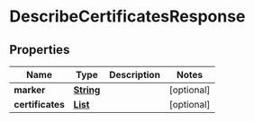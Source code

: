 

# DescribeCertificatesResponse


## Properties

| Name | Type | Description | Notes |
|------------ | ------------- | ------------- | -------------|
|**marker** | [**String**](String.md) |  |  [optional] |
|**certificates** | [**List**](List.md) |  |  [optional] |



